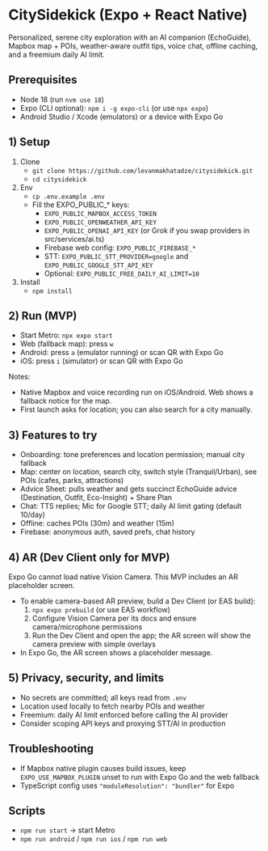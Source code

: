 # CitySidekick (Expo + React Native)

Personalized, serene city exploration with an AI companion (EchoGuide), Mapbox map + POIs, weather-aware outfit tips, voice chat, offline caching, and a freemium daily AI limit.

## Prerequisites
- Node 18 (run `nvm use 18`)
- Expo (CLI optional): `npm i -g expo-cli` (or use `npx expo`)
- Android Studio / Xcode (emulators) or a device with Expo Go

## 1) Setup
1. Clone
   - `git clone https://github.com/levanmakhatadze/citysidekick.git`
   - `cd citysidekick`
2. Env
   - `cp .env.example .env`
   - Fill the EXPO_PUBLIC_* keys:
     - `EXPO_PUBLIC_MAPBOX_ACCESS_TOKEN`
     - `EXPO_PUBLIC_OPENWEATHER_API_KEY`
     - `EXPO_PUBLIC_OPENAI_API_KEY` (or Grok if you swap providers in src/services/ai.ts)
     - Firebase web config: `EXPO_PUBLIC_FIREBASE_*`
     - STT: `EXPO_PUBLIC_STT_PROVIDER=google` and `EXPO_PUBLIC_GOOGLE_STT_API_KEY`
     - Optional: `EXPO_PUBLIC_FREE_DAILY_AI_LIMIT=10`
3. Install
   - `npm install`

## 2) Run (MVP)
- Start Metro: `npx expo start`
- Web (fallback map): press `w`
- Android: press `a` (emulator running) or scan QR with Expo Go
- iOS: press `i` (simulator) or scan QR with Expo Go

Notes:
- Native Mapbox and voice recording run on iOS/Android. Web shows a fallback notice for the map.
- First launch asks for location; you can also search for a city manually.

## 3) Features to try
- Onboarding: tone preferences and location permission; manual city fallback
- Map: center on location, search city, switch style (Tranquil/Urban), see POIs (cafes, parks, attractions)
- Advice Sheet: pulls weather and gets succinct EchoGuide advice (Destination, Outfit, Eco-Insight) + Share Plan
- Chat: TTS replies; Mic for Google STT; daily AI limit gating (default 10/day)
- Offline: caches POIs (30m) and weather (15m)
- Firebase: anonymous auth, saved prefs, chat history

## 4) AR (Dev Client only for MVP)
Expo Go cannot load native Vision Camera. This MVP includes an AR placeholder screen.
- To enable camera-based AR preview, build a Dev Client (or EAS build):
  1. `npx expo prebuild` (or use EAS workflow)
  2. Configure Vision Camera per its docs and ensure camera/microphone permissions
  3. Run the Dev Client and open the app; the AR screen will show the camera preview with simple overlays
- In Expo Go, the AR screen shows a placeholder message.

## 5) Privacy, security, and limits
- No secrets are committed; all keys read from `.env`
- Location used locally to fetch nearby POIs and weather
- Freemium: daily AI limit enforced before calling the AI provider
- Consider scoping API keys and proxying STT/AI in production

## Troubleshooting
- If Mapbox native plugin causes build issues, keep `EXPO_USE_MAPBOX_PLUGIN` unset to run with Expo Go and the web fallback
- TypeScript config uses `"moduleResolution": "bundler"` for Expo

## Scripts
- `npm run start` → start Metro
- `npm run android` / `npm run ios` / `npm run web`
